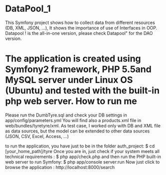 # DataPool_1
This Symfony project shows how to collect data from different resources (DB, XML, JSON, ...),
It shows the importance of use of Interfaces in OOP.
Datapool ! is the all-in-one version, please check Datapool" for the DAO version.

The application is created using Symfony2 framework, PHP 5.5and MySQL server under Linux OS (Ubuntu) and tested with the built-in php web server.
How to run me
==============
Please run the DumbTyre.sql and check your DB settings in app/config/parameters.yml
You will find also a products.xml file in web/bundles/tyretyre/xml.
As test case, I worked only with DB and XML file as data sources, but the model can be extended to other data sources (JSON, CSV, Excel, Access, ...)

to run the application, you have just to be in the folder auth_project:
$ cd [your_home_path]/tyre
Once you are in, just check if your system meets all technical requirements :
$ php app/check.php
and then run the PHP built-in web server to run Symfony:
$ php app/console server:run
Now just click to browse the application :
http://localhost:8000/search
